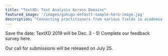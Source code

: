 ```yaml
---
title: "TextXD: Text Analysis Across Domains"
featured_image: '/images/gohugo-default-sample-hero-image.jpg'
description: "Connecting practitioners from various fields in academia, research, and industry, to understand each other's use of text processing data, algorithms, and software."
---
```

Save the date: TextXD 2019 will be Dec. 3 - 5! Complete our feedback survey here.

Our call for submissions will be released on July 25.

